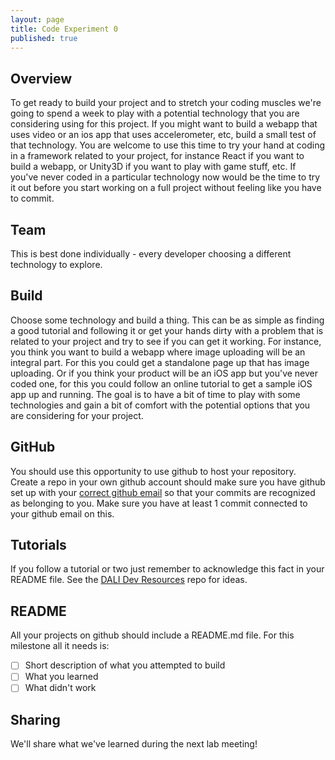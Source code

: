 ```yaml
---
layout: page
title: Code Experiment 0
published: true
---
```



## Overview
To get ready to build your project and to stretch your coding muscles we're going to spend a week to play with a potential technology that you are considering using for this project. If you might want to build a webapp that uses video or an ios app that uses accelerometer, etc, build a small test of that technology.  You are welcome to use this time to try your hand at coding in a framework related to your project, for instance React if you want to build a webapp, or Unity3D if you want to play with game stuff, etc.  If you've never coded in a particular technology now would be the time to try it out before you start working on a full project without feeling like you have to commit.


## Team

This is best done individually - every developer choosing a different technology to explore.

## Build

Choose some technology and build a thing.  This can be as simple as finding a good tutorial and following it or get your hands dirty with a problem that is related to your project and try to see if you can get it working.  For instance, you think you want to build a webapp where image uploading will be an integral part. For this you could get a standalone page up that has image uploading.  Or if you think your product will be an iOS app but you've never coded one, for this you could follow an online tutorial to get a sample iOS app up and running.  The goal is to have a bit of time to play with some technologies and gain a bit of comfort with the potential options that you are considering for your project.

## GitHub

You should use this opportunity to use github to host your repository.  Create a repo in your own github account  should make sure you have github set up with your [correct github email](https://help.github.com/articles/setting-your-email-in-git/) so that your commits are recognized as belonging to you.  Make sure you have at least 1 commit connected to your github email on this.

## Tutorials

If you follow a tutorial or two just remember to acknowledge this fact in your README file. See the [DALI Dev Resources](https://github.com/dali-lab/dev-resources) repo for ideas.

## README

All your projects on github should include a README.md file.  For this milestone all it needs is:

* [ ] Short description of what you attempted to build
* [ ] What you learned
* [ ] What didn't work

## Sharing

We'll share what we've learned during the next lab meeting!
